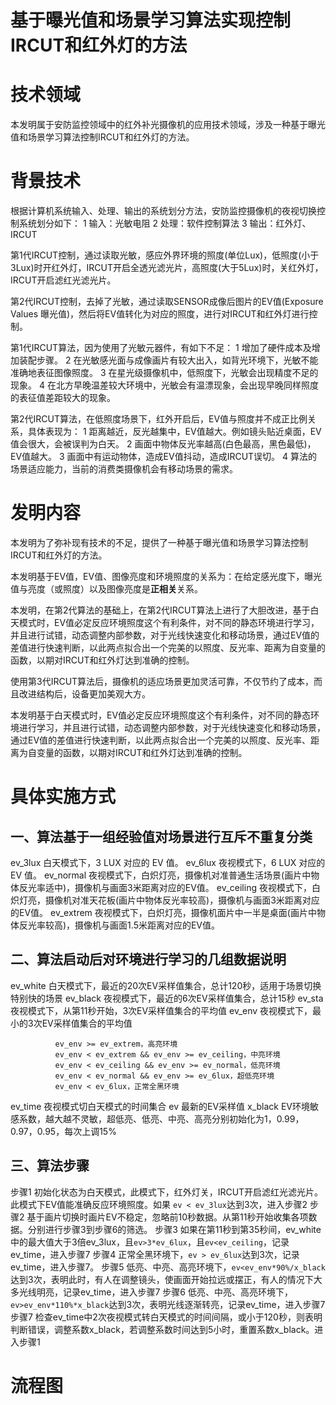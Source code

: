 # 基于曝光值和场景学习算法实现控制IRCUT和红外灯的方法

# 技术领域

本发明属于安防监控领域中的红外补光摄像机的应用技术领域，涉及一种基于曝光值和场景学习算法控制IRCUT和红外灯的方法。

# 背景技术

根据计算机系统输入、处理、输出的系统划分方法，安防监控摄像机的夜视切换控制系统划分如下：
1 输入：光敏电阻
2 处理：软件控制算法
3 输出：红外灯、IRCUT

第1代IRCUT控制，通过读取光敏，感应外界环境的照度(单位Lux)，低照度(小于3Lux)时开红外灯，IRCUT开启全透光滤光片，高照度(大于5Lux)时，关红外灯，IRCUT开启滤红光滤光片。

第2代IRCUT控制，去掉了光敏，通过读取SENSOR成像后图片的EV值(Exposure Values 曝光值)，然后将EV值转化为对应的照度，进行对IRCUT和红外灯进行控制。

第1代IRCUT算法，因为使用了光敏元器件，有如下不足：
1 增加了硬件成本及增加装配步骤。
2 在光敏感光面与成像画片有较大出入，如背光环境下，光敏不能准确地表征图像照度。
3 在星光级摄像机中，低照度下，光敏会出现精度不足的现象。
4 在北方早晚温差较大环境中，光敏会有温漂现象，会出现早晚同样照度的表征值差距较大的现象。

第2代IRCUT算法，在低照度场景下，红外开启后，EV值与照度并不成正比例关系，具体表现为：
1 距离越近，反光越集中，EV值越大。例如镜头贴近桌面，EV值会很大，会被误判为白天。
2 画面中物体反光率越高(白色最高，黑色最低)，EV值越大。
3 画面中有运动物体，造成EV值抖动，造成IRCUT误切。
4 算法的场景适应能力，当前的消费类摄像机会有移动场景的需求。

# 发明内容

本发明为了弥补现有技术的不足，提供了一种基于曝光值和场景学习算法控制IRCUT和红外灯的方法。

本发明基于EV值，EV值、图像亮度和环境照度的关系为：在给定感光度下，曝光值与亮度（或照度）以及图像亮度是**正相关**关系。

本发明，在第2代算法的基础上，在第2代IRCUT算法上进行了大胆改进，基于白天模式时，EV值必定反应环境照度这个有利条件，对不同的静态环境进行学习，并且进行试错，动态调整内部参数，对于光线快速变化和移动场景，通过EV值的差值进行快速判断，以此两点拟合出一个完美的以照度、反光率、距离为自变量的函数，以期对IRCUT和红外灯达到准确的控制。

使用第3代IRCUT算法后，摄像机的适应场景更加灵活可靠，不仅节约了成本，而且改进结构后，设备更加美观大方。

本发明基于白天模式时，EV值必定反应环境照度这个有利条件，对不同的静态环境进行学习，并且进行试错，动态调整内部参数，对于光线快速变化和移动场景，通过EV值的差值进行快速判断，以此两点拟合出一个完美的以照度、反光率、距离为自变量的函数，以期对IRCUT和红外灯达到准确的控制。

# 具体实施方式

## 一、算法基于一组经验值对场景进行互斥不重复分类

  ev_3lux     白天模式下，3 LUX 对应的 EV 值。
  ev_6lux     夜视模式下，6 LUX 对应的 EV 值。
  ev_normal   夜视模式下，白炽灯亮，摄像机对准普通生活场景(画片中物体反光率适中)，摄像机与画面3米距离对应的EV值。
  ev_ceiling  夜视模式下，白炽灯亮，摄像机对准天花板(画片中物体反光率较高)，摄像机与画面3米距离对应的EV值。
  ev_extrem   夜视模式下，白炽灯亮，摄像机面片中一半是桌面(画片中物体反光率较高)，摄像机与画面1.5米距离对应的EV值。

## 二、算法启动后对环境进行学习的几组数据说明

  ev_white    白天模式下，最近的20次EV采样值集合，总计120秒，适用于场景切换特别快的场景
  ev_black    夜视模式下，最近的6次EV采样值集合，总计15秒
  ev_sta      夜视模式下，从第11秒开始，3次EV采样值集合的平均值
  ev_env      夜视模式下，最小的3次EV采样值集合的平均值

              ev_env >= ev_extrem，高亮环境
              ev_env < ev_extrem && ev_env >= ev_ceiling，中亮环境
              ev_env < ev_ceiling && ev_env >= ev_normal，低亮环境
              ev_env < ev_normal && ev_env >= ev_6lux，超低亮环境
              ev_env < ev_6lux，正常全黑环境

  ev_time     夜视模式切白天模式的时间集合
  ev          最新的EV采样值
  x_black     EV环境敏感系数，越大越不灵敏，超低亮、低亮、中亮、高亮分别初始化为1，0.99，0.97，0.95，每次上调15%

## 三、算法步骤

  步骤1   初始化状态为白天模式，此模式下，红外灯关，IRCUT开启滤红光滤光片。此模式下EV值能准确反应环境照度。如果 `ev < ev_3lux`达到3次，进入步骤2
  步骤2   基于画片切换时画片EV不稳定，忽略前10秒数据。从第11秒开始收集各项数据。分别进行步骤3到步骤6的筛选。
  步骤3   如果在第11秒到第35秒间，ev_white中的最大值大于3倍ev_3lux，且`ev>3*ev_6lux`，且`ev<ev_ceiling`，记录ev_time，进入步骤7
  步骤4   正常全黑环境下，`ev > ev_6lux`达到3次，记录ev_time，进入步骤7。
  步骤5   低亮、中亮、高亮环境下，`ev<ev_env*90%/x_black`达到3次，表明此时，有人在调整镜头，使画面开始拉远或摆正，有人的情况下大多光线明亮，记录ev_time，进入步骤7
  步骤6   低亮、中亮、高亮环境下，`ev>ev_env*110%*x_black`达到3次，表明光线逐渐转亮，记录ev_time，进入步骤7
  步骤7   检查ev_time中2次夜视模式转白天模式的时间间隔，或小于120秒，则表明判断错误，调整系数x_black，若调整系数时间达到5小时，重置系数x_black。进入步骤1

# 流程图

